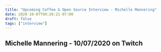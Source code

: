 ```yaml
---
title: "Upcoming Coffee & Open Source Interview - Michelle Mannering"
date: 2020-10-07T09:26:21-07:00
draft: false
tags: ["interview"]
---
```


## Michelle Mannering - 10/07/2020 on Twitch


<br /><br /><br /><br />
<br /><br /><br /><br /><br /><br /><br /><br />